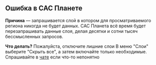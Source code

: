 ## Ошибка в САС Планете
**Причина** — запрашивается слой в котором для просматриваемого региона никогда не будет данных. САС Планета всё время будет перезапрашивать данные слоя, делая десятки и сотни тысяч бессмысленных запросов.

**Что делать?**
Пожалуйста, отключите лишние слои
В меню "Слои" выберите "Скрыть все", а затем включайте только необходимые. Спрашивайте в <a href="https://t.me/extremum_sas_chat">чате</a> если что-то непонятно